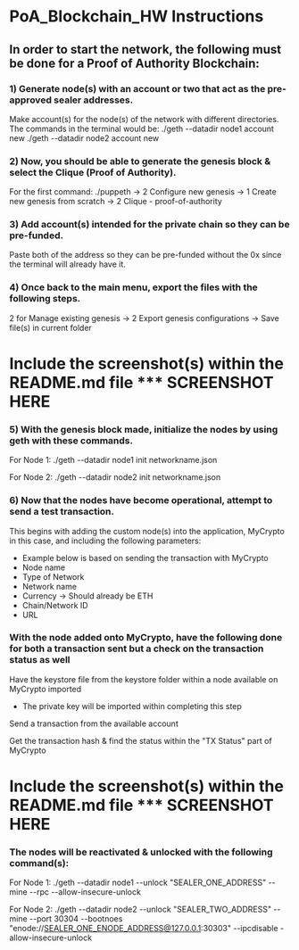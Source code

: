 # PoA_Blockchain_HW Instructions 

## In order to start the network, the following must be done for a Proof of Authority Blockchain:

### 1) Generate node(s) with an account or two that act as the pre-approved sealer addresses.
Make account(s) for the node(s) of the network with different directories.
The commands in the terminal would be:
./geth --datadir node1 account new
./geth --datadir node2 account new

### 2) Now, you should be able to generate the genesis block & select the Clique (Proof of Authority).
For the first command: ./puppeth -> 2 Configure new genesis -> 1 Create new genesis from scratch -> 2 Clique - proof-of-authority 

### 3) Add account(s) intended for the private chain so they can be pre-funded.
Paste both of the address so they can be pre-funded without the 0x since the terminal will already have it.

### 4) Once back to the main menu, export the files with the following steps.
2 for Manage existing genesis -> 2 Export genesis configurations -> Save file(s) in current folder
# Include the screenshot(s) within the README.md file *** SCREENSHOT HERE


### 5) With the genesis block made, initialize the nodes by using geth with these commands.
For Node 1:
./geth --datadir node1 init networkname.json

For Node 2:
./geth --datadir node2 init networkname.json

### 6) Now that the nodes have become operational, attempt to send a test transaction.
This begins with adding the custom node(s) into the application, MyCrypto in this case, and including the following parameters:
- Example below is based on sending the transaction with MyCrypto 
- Node name
- Type of Network
- Network name
- Currency -> Should already be ETH
- Chain/Network ID
- URL 

### With the node added onto MyCrypto, have the following done for both a transaction sent but a check on the transaction status as well
Have the keystore file from the keystore folder within a node available on MyCrypto imported 
- The private key will be imported within completing this step

Send a transaction from the available account

Get the transaction hash & find the status within the "TX Status" part of MyCrypto
# Include the screenshot(s) within the README.md file *** SCREENSHOT HERE


### The nodes will be reactivated & unlocked with the following command(s):
For Node 1: 
./geth --datadir node1 --unlock "SEALER_ONE_ADDRESS" --mine --rpc --allow-insecure-unlock

For Node 2:
./geth --datadir node2 --unlock "SEALER_TWO_ADDRESS" --mine --port 30304 --bootnoes "enode://SEALER_ONE_ENODE_ADDRESS@127.0.0.1:30303" --ipcdisable -allow-insecure-unlock